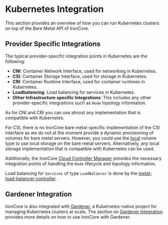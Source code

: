 # Kubernetes Integration

This section provides an overview of how you can run Kubernetes clusters on top of the Bare Metal API of IronCore.

## Provider Specific Integrations

The typical provider-specific integration points in Kubernetes are the following:

- **CNI**: Container Network Interface, used for networking in Kubernetes.
- **CSI**: Container Storage Interface, used for storage in Kubernetes.
- **CRI**: Container Runtime Interface, used for container runtimes in Kubernetes.
- **Loadbalancing**: Load balancing for services in Kubernetes.
- **Other Infrastructure specific Integrations**: This includes any other provider-specific integrations such as `Node` topology information.

As for CNI and CRI you can use almost any implementation that is compatible with Kubernetes.

For CSI, there is no IronCore bare metal-specific implementation of the CSI interface as we do not at the moment provide 
a dynamic provisioning of volumes for bare metal servers. However, you could use
the [local](https://kubernetes.io/docs/concepts/storage/volumes/#local) volume type to use local storage on the bare metal servers.
Alternatively, any local storage implementation that is compatible with Kubernetes can be used.

Additionally, the IronCore [Cloud Controller Manager](/baremetal/kubernetes/cloud-controller-manager) provides the necessary
integration points of handling the `Node` lifecycle and topology information.

Load balancing for `Services` of type `LoadBalancer` is done by the [metal-load-balancer-controller](/baremetal/kubernetes/metal-loadbalancer-controller).

## Gardener Integration

IronCore is also integrated with [Gardener](https://gardener.cloud/), a Kubernetes-native project for managing Kubernetes clusters at scale.
The section on [Gardener Integration](/baremetal/kubernetes/gardener) provides more details on how to use IronCore with Gardener.
